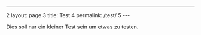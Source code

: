 ---
2	layout: page
3	title: Test
4	permalink: /test/
5	---

Dies soll nur ein kleiner Test sein um etwas zu testen.
